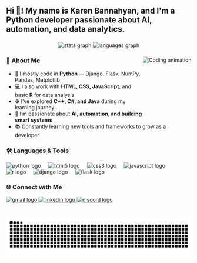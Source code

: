 <h2 align="left">Hi 👋! My name is Karen Bannahyan, and I'm a Python developer passionate about AI, automation, and data analytics.</h2>

###

<div align="center">
  <img src="https://github-readme-stats.vercel.app/api?username=karenbannahyan&hide_title=false&hide_rank=false&show_icons=true&include_all_commits=true&count_private=true&disable_animations=false&theme=dracula&locale=en&hide_border=false" height="150" alt="stats graph"  />
  <img src="https://github-readme-stats.vercel.app/api/top-langs?username=karenbannahyan&locale=en&hide_title=false&layout=compact&card_width=320&langs_count=5&theme=dracula&hide_border=false&custom_title=Most%20Used%20Languages&langs=python,html,css,javascript,r" height="150" alt="languages graph"  />
</div>

###

<img align="right" height="150" src="https://media.giphy.com/media/qgQUggAC3Pfv687qPC/giphy.gif" alt="Coding animation" />

###

<h3 align="left">🧠 About Me</h3>

- 🐍 I mostly code in **Python** — Django, Flask, NumPy, Pandas, Matplotlib  
- 💻 I also work with **HTML, CSS, JavaScript**, and basic **R** for data analysis  
- ⚙️ I’ve explored **C++, C#, and Java** during my learning journey  
- 🤖 I’m passionate about **AI, automation, and building smart systems**  
- 📚 Constantly learning new tools and frameworks to grow as a developer  

###

<h3 align="left">🛠️ Languages & Tools</h3>

<div align="left">
  <img src="https://cdn.jsdelivr.net/gh/devicons/devicon/icons/python/python-original.svg" height="30" alt="python logo" />
  <img width="12" />
  <img src="https://cdn.jsdelivr.net/gh/devicons/devicon/icons/html5/html5-original.svg" height="30" alt="html5 logo" />
  <img width="12" />
  <img src="https://cdn.jsdelivr.net/gh/devicons/devicon/icons/css3/css3-original.svg" height="30" alt="css3 logo" />
  <img width="12" />
  <img src="https://cdn.jsdelivr.net/gh/devicons/devicon/icons/javascript/javascript-original.svg" height="30" alt="javascript logo" />
  <img width="12" />
  <img src="https://cdn.jsdelivr.net/gh/devicons/devicon/icons/r/r-original.svg" height="30" alt="r logo" />
  <img width="12" />
  <img src="https://cdn.jsdelivr.net/gh/devicons/devicon/icons/django/django-plain.svg" height="30" alt="django logo" />
  <img width="12" />
  <img src="https://cdn.jsdelivr.net/gh/devicons/devicon/icons/flask/flask-original.svg" height="30" alt="flask logo" />
</div>

###

<h3 align="left">🌐 Connect with Me</h3>

<div align="left">
  <a href="mailto:karenbannahyan@gmail.com" target="_blank">
    <img src="https://img.shields.io/static/v1?message=Gmail&logo=gmail&label=&color=D14836&logoColor=white&labelColor=&style=for-the-badge" height="35" alt="gmail logo" />
  </a>
  <a href="https://www.linkedin.com/in/karenbannahyan" target="_blank">
    <img src="https://img.shields.io/static/v1?message=LinkedIn&logo=linkedin&label=&color=0077B5&logoColor=white&labelColor=&style=for-the-badge" height="35" alt="linkedin logo" />
  </a>
  <a href="https://discordapp.com/users/yourdiscordid" target="_blank">
    <img src="https://img.shields.io/static/v1?message=Discord&logo=discord&label=&color=7289DA&logoColor=white&labelColor=&style=for-the-badge" height="35" alt="discord logo" />
  </a>
</div>

###

<br clear="both">

<img src="https://raw.githubusercontent.com/Karen7895/Karen7895/output/snake.svg" alt="Snake animation" />

###
